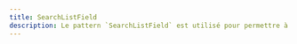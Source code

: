 ```yaml
---
title: SearchListField
description: Le pattern `SearchListField` est utilisé pour permettre à l’utilisateur de sélectionner des valeurs dans une liste.
---
```


<doc-tabs>

<doc-tab-item label="Utilisation">

<doc-example file="search-list-field/usage"></doc-example>

</doc-tab-item>

<doc-tab-item label="API">
<doc-api name="search-list-field"></doc-api>
</doc-tab-item>

</doc-tabs>
